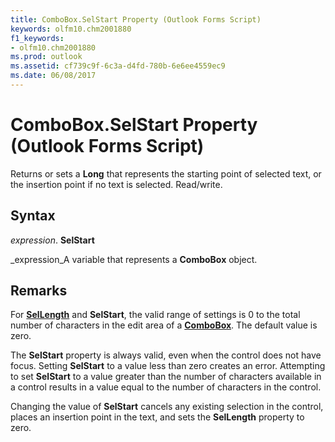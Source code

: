 ```yaml
---
title: ComboBox.SelStart Property (Outlook Forms Script)
keywords: olfm10.chm2001880
f1_keywords:
- olfm10.chm2001880
ms.prod: outlook
ms.assetid: cf739c9f-6c3a-d4fd-780b-6e6ee4559ec9
ms.date: 06/08/2017
---
```



# ComboBox.SelStart Property (Outlook Forms Script)

Returns or sets a **Long** that represents the starting point of selected text, or the insertion point if no text is selected. Read/write.


## Syntax

 _expression_. **SelStart**

 _expression_A variable that represents a **ComboBox** object.


## Remarks

For **[SelLength](combobox-sellength-property-outlook-forms-script.md)** and **SelStart**, the valid range of settings is 0 to the total number of characters in the edit area of a **[ComboBox](combobox-object-outlook-forms-script.md)**. The default value is zero.

The **SelStart** property is always valid, even when the control does not have focus. Setting **SelStart** to a value less than zero creates an error. Attempting to set **SelStart** to a value greater than the number of characters available in a control results in a value equal to the number of characters in the control.

Changing the value of **SelStart** cancels any existing selection in the control, places an insertion point in the text, and sets the **SelLength** property to zero.


